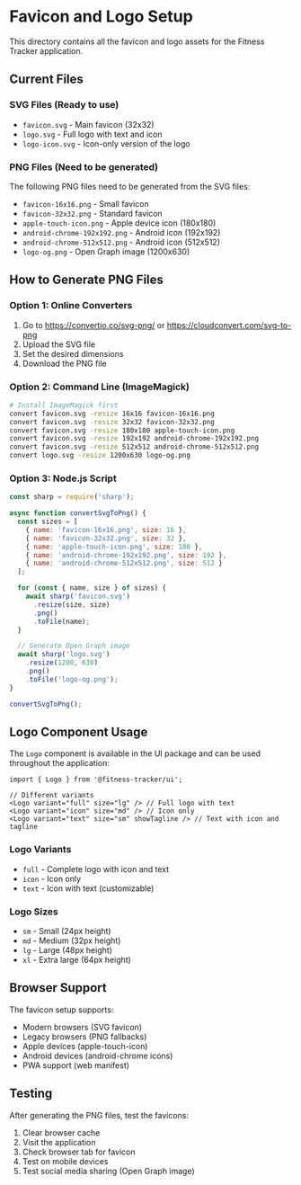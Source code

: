 # Favicon and Logo Setup

This directory contains all the favicon and logo assets for the Fitness Tracker application.

## Current Files

### SVG Files (Ready to use)
- `favicon.svg` - Main favicon (32x32)
- `logo.svg` - Full logo with text and icon
- `logo-icon.svg` - Icon-only version of the logo

### PNG Files (Need to be generated)
The following PNG files need to be generated from the SVG files:

- `favicon-16x16.png` - Small favicon
- `favicon-32x32.png` - Standard favicon
- `apple-touch-icon.png` - Apple device icon (180x180)
- `android-chrome-192x192.png` - Android icon (192x192)
- `android-chrome-512x512.png` - Android icon (512x512)
- `logo-og.png` - Open Graph image (1200x630)

## How to Generate PNG Files

### Option 1: Online Converters
1. Go to https://convertio.co/svg-png/ or https://cloudconvert.com/svg-to-png
2. Upload the SVG file
3. Set the desired dimensions
4. Download the PNG file

### Option 2: Command Line (ImageMagick)
```bash
# Install ImageMagick first
convert favicon.svg -resize 16x16 favicon-16x16.png
convert favicon.svg -resize 32x32 favicon-32x32.png
convert favicon.svg -resize 180x180 apple-touch-icon.png
convert favicon.svg -resize 192x192 android-chrome-192x192.png
convert favicon.svg -resize 512x512 android-chrome-512x512.png
convert logo.svg -resize 1200x630 logo-og.png
```

### Option 3: Node.js Script
```javascript
const sharp = require('sharp');

async function convertSvgToPng() {
  const sizes = [
    { name: 'favicon-16x16.png', size: 16 },
    { name: 'favicon-32x32.png', size: 32 },
    { name: 'apple-touch-icon.png', size: 180 },
    { name: 'android-chrome-192x192.png', size: 192 },
    { name: 'android-chrome-512x512.png', size: 512 }
  ];

  for (const { name, size } of sizes) {
    await sharp('favicon.svg')
      .resize(size, size)
      .png()
      .toFile(name);
  }

  // Generate Open Graph image
  await sharp('logo.svg')
    .resize(1200, 630)
    .png()
    .toFile('logo-og.png');
}

convertSvgToPng();
```

## Logo Component Usage

The `Logo` component is available in the UI package and can be used throughout the application:

```tsx
import { Logo } from '@fitness-tracker/ui';

// Different variants
<Logo variant="full" size="lg" /> // Full logo with text
<Logo variant="icon" size="md" /> // Icon only
<Logo variant="text" size="sm" showTagline /> // Text with icon and tagline
```

### Logo Variants
- `full` - Complete logo with icon and text
- `icon` - Icon only
- `text` - Icon with text (customizable)

### Logo Sizes
- `sm` - Small (24px height)
- `md` - Medium (32px height)
- `lg` - Large (48px height)
- `xl` - Extra large (64px height)

## Browser Support

The favicon setup supports:
- Modern browsers (SVG favicon)
- Legacy browsers (PNG fallbacks)
- Apple devices (apple-touch-icon)
- Android devices (android-chrome icons)
- PWA support (web manifest)

## Testing

After generating the PNG files, test the favicons:
1. Clear browser cache
2. Visit the application
3. Check browser tab for favicon
4. Test on mobile devices
5. Test social media sharing (Open Graph image) 